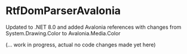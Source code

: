 # RtfDomParserAvalonia
Updated to .NET 8.0 and added Avalonia references with changes from System.Drawing.Color to Avalonia.Media.Color

(... work in progress, actual no code changes made yet here)

